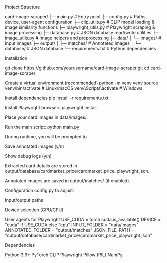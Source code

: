 Project Structure

card-image-scraper/
├─ main.py # Entry point
├─ config.py # Paths, device, user-agent configuration
├─ clip_utils.py # CLIP model loading & image similarity functions
├─ playwright_utils.py # Playwright scraping & image processing
├─ database.py # JSON database read/write utilities
├─ image_utils.py # Image helpers and preprocessing
├─ data/
│ └─ images/ # Input images
├─ output/
│ ├─ matches/ # Annotated images
│ └─ database/ # JSON database
└─ requirements.txt # Python dependencies

Installation

git clone https://github.com/yourusername/card-image-scraper.git
cd card-image-scraper

Create a virtual environment (recommended)
python -m venv venv
source venv/bin/activate  # Linux/macOS
venv\Scripts\activate     # Windows

Install dependencies
pip install -r requirements.txt

Install Playwright browsers
playwright install

Place your card images in data/images/.

Run the main script:
python main.py

During runtime, you will be prompted to

Save annotated images (y/n)

Show debug logs (y/n)

Extracted card details are stored in output/database/cardmarket_price/cardmarket_price_playwright.json.

Annotated images are saved in output/matches/ (if enabled).

Configuration
config.py to adjust:

Input/output paths

Device selection (GPU/CPU)

User agents for Playwright
USE_CUDA = torch.cuda.is_available()
DEVICE = "cuda" if USE_CUDA else "cpu"
INPUT_FOLDER = "data/images"
ANNOTATED_FOLDER = "output/matches"
JSON_FILE_PATH = "output/database/cardmarket_price/cardmarket_price_playwright.json"

Dependencies

Python 3.9+
PyTorch
CLIP
Playwright
Pillow (PIL)
NumPy

